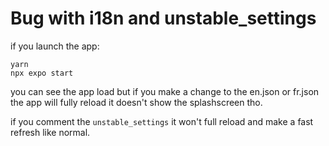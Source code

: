 # Bug with i18n and unstable_settings

if you launch the app:

```
yarn 
npx expo start
```

you can see the app load but if you make a change to the en.json or fr.json the app will fully reload
it doesn't show the splashscreen tho.

if you comment the `unstable_settings` it won't full reload and make a fast refresh like normal.